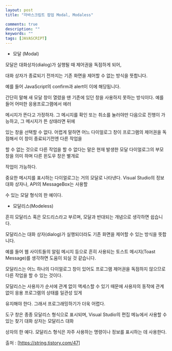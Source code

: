```yaml
---
layout: post
title: "자바스크립트 팝업 Modal, Modaless"

comments: true
description: ""
keywords: ""
tags: [JAVASCRIPT]
---
```


- 모달 (Modal)

모달은 대화상자(dialog)가 실행될 때 제어권을 독점하게 되어,

대화 상자가 종료되기 전까지는 기존 화면을 제어할 수 없는 방식을 뜻합니다.

예를 들어 JavaScript의 confirm과 alert이 이에 해당됩니다.

간단히 말해 새 모달 창이 열렸을 땐 기존에 있던 창을 사용하지 못하는 방식이다. 예를 들어 어떠한 응용프로그램에서 에러 

메시지가 뜬다고 가정하자. 그 메시지를 확인 또는 취소를 눌러야만 다음으로 진행이 가능하고, 그 메시지가 뜬 상태라면 뒤에 
 
있는 창을 선택할 수 없다. 어렵게 말하면 어느 다이얼로그 창이 프로그램의 제어권을 독점해서 이 창이 종료되기전엔 다른 작업을 
 
할 수 없는 것으로 다른 작업을 할 수 없다는 말은 현재 발생한 모달 다이얼로그의 부모 창을 의미 하며 다른 윈도우 창은 별개로 
 
작업이 가능하다.

중요한 메시지를 표시하는 다이얼로그는 거의 모달로 나타낸다. Visual Studio의 정보 대화 상자나, API의 MessageBox는 사용할 

수 있는 모달 형식의 한 예이다.


- 모달리스(Modeless)

흔히 모달리스 혹은 모드리스라고 부르며, 모달과 반대되는 개념으로 생각하면 쉽습니다.

모달리스는 대화 상자(dialog)가 실행되더라도 기존 화면을 제어할 수 있는 방식을 뜻합니다.

예를 들어 웹 사이트들의 알림 메시지 등으로 흔히 사용되는 토스트 메시지(Toast Message)를 생각하면 도움이 되실 것 같습니다.

모달리스는 어느 하나의 다이얼로그 창이 있어도 프로그램 제어권을 독점하지 않으므로 다른 작업을 할 수 있는 것이다.

모달리스는 사용자가 순서에 관계 없이 액세스할 수 있기 때문에 사용자의 동작에 관계 없이 응용 프로그램의 상태를 일관성 있게 

유지해야 한다. 그래서 프로그래밍하기가 더욱 어렵다.

도구 창은 종종 모달리스 형식으로 표시되며, Visual Studio의 편집 메뉴에서 사용할 수 있는 찾기 대화 상자는 모달리스 대화 

상자의 한 예다. 모달리스 형식은 자주 사용하는 명령이나 정보를 표시하는 데 사용한다.



출처 : [https://string.tistory.com/47]